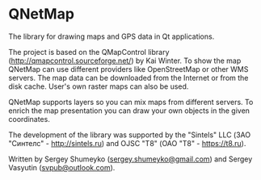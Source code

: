 # QNetMap

The library for drawing maps and GPS data in Qt applications.

The project is based on the QMapControl library (http://qmapcontrol.sourceforge.net/) 
by Kai Winter. To show the map QNetMap can use different providers like OpenStreetMap 
or other WMS servers. The map data can be downloaded from the Internet or from the 
disk cache. User's own raster maps can also be used.

QNetMap supports layers so you can mix maps from different servers. To enrich the map 
presentation you can draw your own objects in the given coordinates.

The development of the library was supported by the "Sintels" LLC (ЗАО "Синтелс" - 
http://sintels.ru) and OJSC "T8" (ОАО "Т8" - https://t8.ru). 

Written by Sergey Shumeyko (sergey.shumeyko@gmail.com) and Sergey Vasyutin 
(svpub@outlook.com).
